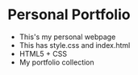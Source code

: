 # Personal Portfolio
- This's my personal webpage
- This has style.css and index.html
- HTML5 + CSS
- My portfolio collection
